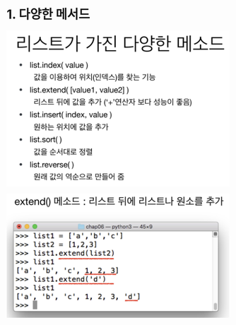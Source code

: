 # 1. 다양한 메서드

![](../.gitbook/assets/2020-01-03-9.47.40.png)

![](../.gitbook/assets/2020-01-03-9.48.09.png)

